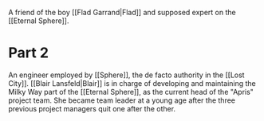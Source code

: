 A friend of the boy <span class="people">[[Flad Garrand|Flad]]</span> and supposed expert on the <span class="miscellaneous">[[Eternal Sphere]]</span>.

# Part 2

An engineer employed by <span class="miscellaneous">[[Sphere]]</span>, the de facto authority in the <span class="political-bodies-places">[[Lost City]]</span>.  <span class="people">[[Blair Lansfeld|Blair]]</span> is in charge of developing and maintaining the Milky Way part of the <span class="miscellaneous">[[Eternal Sphere]]</span>, as the current head of the "Apris" project team.
She became team leader at a young age after the three previous project managers quit one after the other.